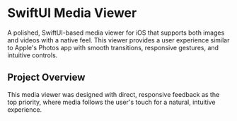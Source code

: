# SwiftUI Media Viewer

A polished, SwiftUI-based media viewer for iOS that supports both images and videos with a native feel. This viewer provides a user experience similar to Apple's Photos app with smooth transitions, responsive gestures, and intuitive controls.

## Project Overview

This media viewer was designed with direct, responsive feedback as the top priority, where media follows the user's touch for a natural, intuitive experience.
